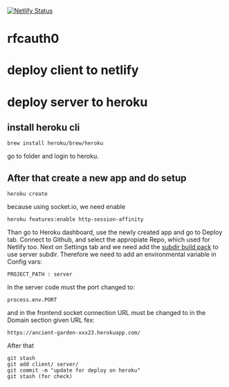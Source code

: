 [![Netlify Status](https://api.netlify.com/api/v1/badges/3142acde-0334-4c76-aeb1-f1703ec41aed/deploy-status)](https://app.netlify.com/sites/happy-wescoff-68c862/deploys)

# rfcauth0

# deploy client to netlify
# deploy server to heroku
## install heroku cli
~~~
brew install heroku/brew/heroku
~~~
go to folder and login to heroku. 
## After that create a new app and do setup
~~~
heroku create
~~~
because using socket.io, we need enable
~~~
heroku features:enable http-session-affinity
~~~
Than go to Heroku dashboard, use the newly created app and go to Deploy tab. Connect to Github, and select the appropiate Repo, which used for Netlify too.
Next on Settings tab and we need add the [subdir build pack](https://elements.heroku.com/buildpacks/timanovsky/subdir-heroku-buildpack) to use server subdir.
Therefore we need to add an environmental variable in Config vars:
~~~
PROJECT_PATH : server
~~~
In the server code must the port changed to:
~~~
process.env.PORT
~~~
and in the frontend socket connection URL must be changed to in the Domain section given URL fex:
~~~
https://ancient-garden-xxx23.herokuapp.com/
~~~
After that
~~~
git stash
git add client/ server/
git commit -m "update for deploy on heroku"
git stash (for check)
~~~
